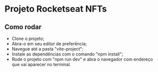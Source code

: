 # Projeto Rocketseat NFTs

## Como rodar

- Clone o projeto;
- Abra-o em seu editor de preferência;
- Navegue até a pasta "vite-project";
- Instale as dependências com o comando "npm install";
- Rode o projeto com "npm run dev" e abra o navegador com endereço que vai aparecer no terminal.
